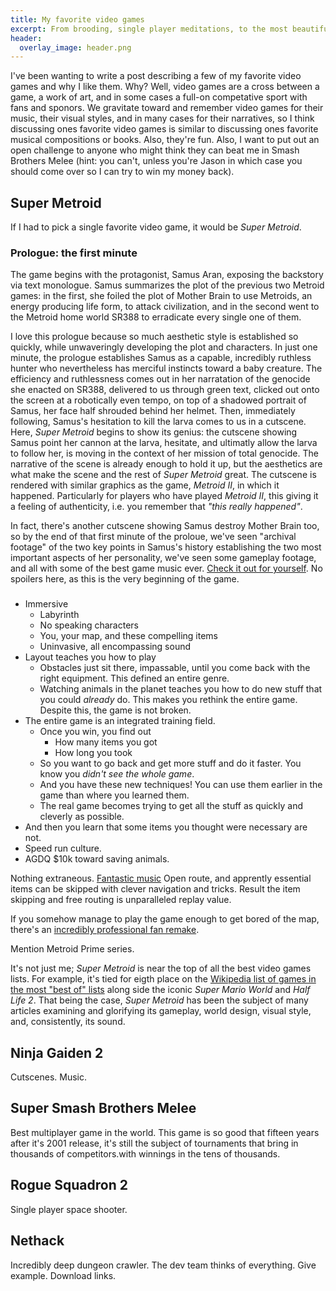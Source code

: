 ```yaml
---
title: My favorite video games
excerpt: From brooding, single player meditations, to the most beautiful and complex duel.
header:
  overlay_image: header.png
---
```


I've been wanting to write a post describing a few of my favorite video games and why I like them.
Why?
Well, video games are a cross between a game, a work of art, and in some cases a full-on competative sport with fans and sponors.
We gravitate toward and remember video games for their music, their visual styles, and in many cases for their narratives, so I think discussing ones favorite video games is similar to discussing ones favorite musical compositions or books.
Also, they're fun.
Also, I want to put out an open challenge to anyone who might think they can beat me in Smash Brothers Melee (hint: you can't, unless you're Jason in which case you should come over so I can try to win my money back).

## Super Metroid

If I had to pick a single favorite video game, it would be *Super Metroid*.

### Prologue: the first minute

The game begins with the protagonist, Samus Aran, exposing the backstory via text monologue.
Samus summarizes the plot of the previous two Metroid games: in the first, she foiled the plot of Mother Brain to use Metroids, an energy producing life form, to attack civilization, and in the second went to the Metroid home world SR388 to erradicate every single one of them.

I love this prologue because so much aesthetic style is established so quickly, while unwaveringly developing the plot and characters.
In just one minute, the prologue establishes Samus as a capable, incredibly ruthless hunter who nevertheless has merciful instincts toward a baby creature.
The efficiency and ruthlessness comes out in her narratation of the genocide she enacted on SR388, delivered to us through green text, clicked out onto the screen at a robotically even tempo, on top of a shadowed portrait of Samus, her face half shrouded behind her helmet.
Then, immediately following, Samus's hesitation to kill the larva comes to us in a cutscene.
Here, *Super Metroid* begins to show its genius: the cutscene showing Samus point her cannon at the larva, hesitate, and ultimatly allow the larva to follow her, is moving in the context of her mission of total genocide.
The narrative of the scene is already enough to hold it up, but the aesthetics are what make the scene and the rest of *Super Metroid* great.
The cutscene is rendered with similar graphics as the game, *Metroid II*, in which it happened.
Particularly for players who have played *Metroid II*, this giving it a feeling of authenticity, i.e. you remember that *"this really happened"*.

In fact, there's another cutscene showing Samus destroy Mother Brain too, so by the end of that first minute of the proloue, we've seen "archival footage" of the two key points in Samus's history establishing the two most important aspects of her personality, we've seen some gameplay footage, and all with some of the best game music ever.
[Check it out for yourself](https://www.youtube.com/watch?v=LAXTRZgmleY).
No spoilers here, as this is the very beginning of the game.

### 
* Immersive
  * Labyrinth
  * No speaking characters
  * You, your map, and these compelling items
  * Uninvasive, all encompassing sound
* Layout teaches you how to play
  * Obstacles just sit there, impassable, until you come back with the right equipment. This defined an entire genre.
  * Watching animals in the planet teaches you how to do new stuff that you could *already* do. This makes you rethink the entire game. Despite this, the game is not broken.
* The entire game is an integrated training field.
  * Once you win, you find out
    * How many items you got
    * How long you took
  * So you want to go back and get more stuff and do it faster. You know you *didn't see the whole game*.
  * And you have these new techniques! You can use them earlier in the game than where you learned them.
  * The real game becomes trying to get all the stuff as quickly and cleverly as possible.
* And then you learn that some items you thought were necessary are not.
* Speed run culture.
* AGDQ $10k toward saving animals.

Nothing extraneous.
[Fantastic music]()
Open route, and apprently essential items can be skipped with clever navigation and tricks.
Result the item skipping and free routing is unparalleled replay value.

If you somehow manage to play the game enough to get bored of the map, there's an [incredibly professional fan remake]().

Mention Metroid Prime series.


It's not just me; *Super Metroid* is near the top of all the best video games lists.
For example, it's tied for eigth place on the [Wikipedia list of games in the most "best of" lists](https://en.wikipedia.org/wiki/List_of_video_games_considered_the_best) along side the iconic *Super Mario World* and *Half Life 2*.
That being the case, *Super Metroid* has been the subject of many articles examining and glorifying its gameplay, world design, visual style, and, consistently, its sound.


## Ninja Gaiden 2

Cutscenes.
Music.


## Super Smash Brothers Melee

Best multiplayer game in the world.
This game is so good that fifteen years after it's 2001 release, it's still the subject of tournaments that bring in thousands of competitors.with winnings in the tens of thousands.


## Rogue Squadron 2

Single player space shooter.


## Nethack

Incredibly deep dungeon crawler.
The dev team thinks of everything.
Give example.
Download links.

